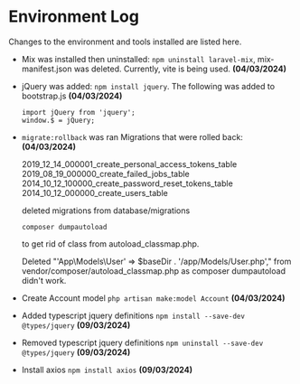 # Environment Log

Changes to the environment and tools installed are listed here.

- Mix was installed then uninstalled: ```npm uninstall laravel-mix```, mix-manifest.json was deleted. Currently, vite is being used. <b>(04/03/2024)</b>
- jQuery was added: ```npm install jquery```. The following was added to bootstrap.js <b>(04/03/2024)</b>

    ```
    import jQuery from 'jquery';
    window.$ = jQuery;
    ```

- ```migrate:rollback``` was ran Migrations that were rolled back: <b>(04/03/2024)</b>

    2019_12_14_000001_create_personal_access_tokens_table
    2019_08_19_000000_create_failed_jobs_table
    2014_10_12_100000_create_password_reset_tokens_table
    2014_10_12_000000_create_users_table

    deleted migrations from database/migrations

    ```
    composer dumpautoload
    ```
    to get rid of class from autoload_classmap.php.

    Deleted "'App\\Models\\User' => $baseDir . '/app/Models/User.php'," from vendor/composer/autoload_classmap.php as composer dumpautoload didn't work.

- Create Account model ```php artisan make:model Account``` <b>(04/03/2024)</b>

- Added typescript jquery definitions ```npm install --save-dev @types/jquery``` <b>(09/03/2024)</b>

- Removed typescript jquery definitions ```npm uninstall --save-dev @types/jquery``` <b>(09/03/2024)</b>

- Install axios ```npm install axios``` <b>(09/03/2024)</b>